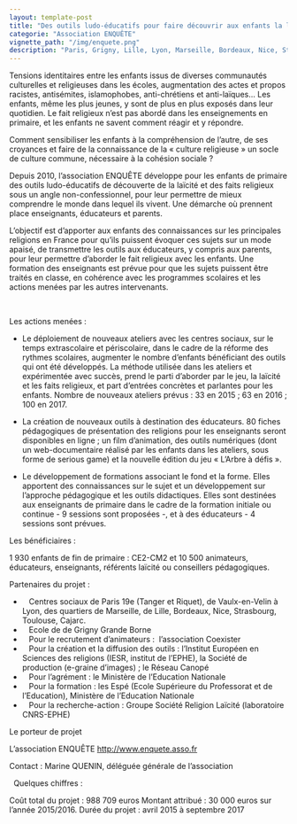 ```yaml
---
layout: template-post
title: "Des outils ludo-éducatifs pour faire découvrir aux enfants la laïcité"
categorie: "Association ENQUÊTE"
vignette_path: "/img/enquete.png"
description: "Paris, Grigny, Lille, Lyon, Marseille, Bordeaux, Nice, Strasbourg … Comment répondre aux tensions ?"
---
```


Tensions identitaires entre les enfants issus de diverses communaut&eacute;s culturelles et religieuses dans les &eacute;coles, augmentation des actes et propos racistes, antis&eacute;mites, islamophobes, anti-chr&eacute;tiens et anti-la&iuml;ques... Les enfants, m&ecirc;me les plus jeunes, y sont de plus en plus expos&eacute;s dans leur quotidien. Le fait religieux n’est pas abord&eacute; dans les enseignements en primaire, et les enfants ne savent comment r&eacute;agir et y r&eacute;pondre.

Comment sensibiliser les enfants &agrave; la compr&eacute;hension de l’autre, de ses croyances et faire de la connaissance de la &laquo; culture religieuse &raquo; un socle de culture commune, n&eacute;cessaire &agrave; la coh&eacute;sion sociale ?

Depuis 2010, l’association ENQU&Ecirc;TE d&eacute;veloppe pour les enfants de primaire des outils ludo-&eacute;ducatifs de d&eacute;couverte de la la&iuml;cit&eacute; et des faits religieux sous un angle non-confessionnel, pour leur permettre de mieux comprendre le monde dans lequel ils vivent. Une d&eacute;marche o&ugrave; prennent place enseignants, &eacute;ducateurs et parents.

L’objectif est d’apporter aux enfants des connaissances sur les principales religions en France pour qu’ils puissent &eacute;voquer ces sujets sur un mode apais&eacute;, de transmettre les outils aux &eacute;ducateurs, y compris aux parents, pour leur permettre d’aborder le fait religieux avec les enfants. Une formation des enseignants est pr&eacute;vue pour que les sujets puissent &ecirc;tre trait&eacute;s en classe, en coh&eacute;rence avec les programmes scolaires et les actions men&eacute;es par les autres intervenants.

&nbsp;

Les actions men&eacute;es :

- Le d&eacute;ploiement de nouveaux ateliers avec les centres sociaux, sur le temps extrascolaire et p&eacute;riscolaire, dans le cadre de la r&eacute;forme des rythmes scolaires, augmenter le nombre d’enfants b&eacute;n&eacute;ficiant des outils qui ont &eacute;t&eacute; d&eacute;velopp&eacute;s. La m&eacute;thode utilis&eacute;e dans les ateliers et exp&eacute;riment&eacute;e avec succ&egrave;s, prend le parti d’aborder par le jeu, la la&iuml;cit&eacute; et les faits religieux, et part d’entr&eacute;es concr&egrave;tes et parlantes pour les enfants. Nombre de nouveaux ateliers pr&eacute;vus : 33 en 2015 ; 63 en 2016 ; 100 en 2017.

- La cr&eacute;ation de nouveaux outils &agrave; destination des &eacute;ducateurs. 80 fiches p&eacute;dagogiques de pr&eacute;sentation des religions pour les enseignants seront disponibles en ligne ; un film d’animation, des outils num&eacute;riques (dont un web-documentaire r&eacute;alis&eacute; par les enfants dans les ateliers, sous forme de serious game) et la nouvelle &eacute;dition du jeu &laquo; L’Arbre &agrave; d&eacute;fis &raquo;.

- Le d&eacute;veloppement de formations associant le fond et la forme. Elles apportent des connaissances sur le sujet et un d&eacute;veloppement sur l’approche p&eacute;dagogique et les outils didactiques. Elles sont destin&eacute;es aux enseignants de primaire dans le cadre de la formation initiale ou continue - 9 sessions sont propos&eacute;es -, et &agrave; des &eacute;ducateurs - 4 sessions sont pr&eacute;vues.

Les b&eacute;n&eacute;ficiaires :

1 930 enfants de fin de primaire : CE2-CM2 et 10 500 animateurs, &eacute;ducateurs, enseignants, r&eacute;f&eacute;rents la&iuml;cit&eacute; ou conseillers p&eacute;dagogiques.

Partenaires du projet :

- &nbsp;&nbsp; Centres sociaux de Paris 19e (Tanger et Riquet), de Vaulx-en-Velin &agrave; Lyon, des quartiers de Marseille, de Lille, Bordeaux, Nice, Strasbourg, Toulouse, Cajarc.
- &nbsp;&nbsp; Ecole de de Grigny Grande Borne
- &nbsp;&nbsp; Pour le recrutement d’animateurs :&nbsp; l’association Coexister
- &nbsp;&nbsp; Pour la cr&eacute;ation et la diffusion des outils : l’Institut Europ&eacute;en en Sciences des religions (IESR, institut de l’EPHE), la Soci&eacute;t&eacute; de production (e-graine d’images) ; le R&eacute;seau Canop&eacute; &nbsp;
- &nbsp;&nbsp; Pour l’agr&eacute;ment : le Minist&egrave;re de l’Education Nationale&nbsp; &nbsp;
- &nbsp;&nbsp; Pour la formation : les Esp&eacute; (Ecole Sup&eacute;rieure du Professorat et de l’Education), Minist&egrave;re de l’Education Nationale
- &nbsp;&nbsp; Pour la recherche-action : Groupe Soci&eacute;t&eacute; Religion La&iuml;cit&eacute; (laboratoire CNRS-EPHE)

Le porteur de projet

L’association ENQU&Ecirc;TE
http://www.enquete.asso.fr

Contact : Marine QUENIN, d&eacute;l&eacute;gu&eacute;e g&eacute;n&eacute;rale de l’association

&nbsp;
Quelques chiffres :

Co&ucirc;t total du projet : 988 709 euros
Montant attribu&eacute; : 30 000 euros sur l’ann&eacute;e 2015/2016.
Dur&eacute;e du projet : avril 2015 &agrave; septembre 2017